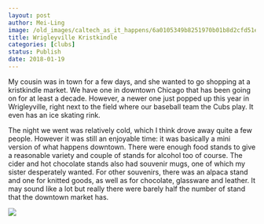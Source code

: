 ```yaml
---
layout: post
author: Mei-Ling
image: /old_images/caltech_as_it_happens/6a0105349b8251970b01b8d2cfd51e970c.jpg
title: Wrigleyville Kristkindle
categories: [clubs]
status: Publish
date: 2018-01-19
---
```


My cousin was in town for a few days, and she wanted to go shopping at a kristkindle market. We have one in downtown Chicago that has been going on for at least a decade. However, a newer one just popped up this year in Wrigleyville, right next to the field where our baseball team the Cubs play. It even has an ice skating rink.

The night we went was relatively cold, which I think drove away quite a few people. However it was still an enjoyable time: it was basically a mini version of what happens downtown. There were enough food stands to give a reasonable variety and couple of stands for alcohol too of course. The cider and hot chocolate stands also had souvenir mugs, one of which my sister desperately wanted. For other souvenirs, there was an alpaca stand and one for knitted goods, as well as for chocolate, glassware and leather. It may sound like a lot but really there were barely half the number of stand that the downtown market has.


![](/old_images/6a01bb09a3c88f970d01b7c9458842970b-pi.jpg)
